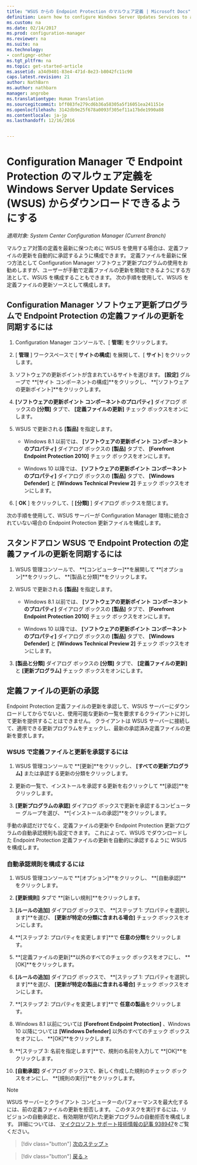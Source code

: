```yaml
---
title: "WSUS からの Endpoint Protection のマルウェア定義 | Microsoft Docs"
definition: Learn how to configure Windows Server Updates Services to auto-approve definition updates.
ms.custom: na
ms.date: 02/14/2017
ms.prod: configuration-manager
ms.reviewer: na
ms.suite: na
ms.technology:
- configmgr-other
ms.tgt_pltfrm: na
ms.topic: get-started-article
ms.assetid: a34d9401-83e4-471d-8e23-b8042fc11c90
caps.latest.revision: 21
author: NathBarn
ms.author: nathbarn
manager: angrobe
ms.translationtype: Human Translation
ms.sourcegitcommit: bff083fe279cd6b36a58305a5f16051ea241151e
ms.openlocfilehash: 3142db9e25f678a0093f305ef11a17bde1990a88
ms.contentlocale: ja-jp
ms.lasthandoff: 12/16/2016


---
```


# <a name="enable-endpoint-protection-malware-definitions-to-download-from-windows-server-update-services-wsus-for-configuration-manager"></a>Configuration Manager で Endpoint Protection のマルウェア定義を Windows Server Update Services (WSUS) からダウンロードできるようにする

*適用対象: System Center Configuration Manager (Current Branch)*

 マルウェア対策の定義を最新に保つために WSUS を使用する場合は、定義ファイルの更新を自動的に承認するように構成できます。 定義ファイルを最新に保つ方法として Configuration Manager ソフトウェア更新プログラムの使用をお勧めしますが、ユーザーが手動で定義ファイルの更新を開始できるようにする方法として、WSUS を構成することもできます。 次の手順を使用して、WSUS を定義ファイルの更新ソースとして構成します。

## <a name="to-synchronize-endpoint-protection-definition-updates-in-configuration-manager-software-updates"></a>Configuration Manager ソフトウェア更新プログラムで Endpoint Protection の定義ファイルの更新を同期するには

1.  Configuration Manager コンソールで、[ **管理**] をクリックします。

2.  [ **管理** ] ワークスペースで [ **サイトの構成**] を展開して、[ **サイト**] をクリックします。

3.  ソフトウェアの更新ポイントが含まれているサイトを選びます。 **[設定]** グループで **[サイト コンポーネントの構成]**をクリックし、 **[ソフトウェアの更新ポイント]**をクリックします。

4.  **[ソフトウェアの更新ポイント コンポーネントのプロパティ]** ダイアログ ボックスの **[分類]** タブで、 **[定義ファイルの更新]** チェック ボックスをオンにします。

5.  WSUS で更新される **[製品]** を指定します。

    -   Windows 8.1 以前では、 **[ソフトウェアの更新ポイント コンポーネントのプロパティ]** ダイアログ ボックスの **[製品]** タブで、 **[Forefront Endpoint Protection 2010]** チェック ボックスをオンにします。

    -   Windows 10 以降では、 **[ソフトウェアの更新ポイント コンポーネントのプロパティ]** ダイアログ ボックスの **[製品]** タブで、 **[Windows Defender]** と **[Windows Technical Preview 2]** チェック ボックスをオンにします。

6.  [ **OK** ] をクリックして、[ **[分類]** ] ダイアログ ボックスを閉じます。

 次の手順を使用して、WSUS サーバーが Configuration Manager 環境に統合されていない場合の Endpoint Protection 更新ファイルを構成します。

## <a name="to-synchronize-endpoint-protection-definition-updates-in-standalone-wsus"></a>スタンドアロン WSUS で Endpoint Protection の定義ファイルの更新を同期するには

1.  WSUS 管理コンソールで、 **[コンピューター]**を展開して **[オプション]**をクリックし、 **[製品と分類]**をクリックします。

2.  WSUS で更新される **[製品]** を指定します。

    -   Windows 8.1 以前では、 **[ソフトウェアの更新ポイント コンポーネントのプロパティ]** ダイアログ ボックスの **[製品]** タブで、 **[Forefront Endpoint Protection 2010]** チェック ボックスをオンにします。

    -   Windows 10 以降では、 **[ソフトウェアの更新ポイント コンポーネントのプロパティ]** ダイアログ ボックスの **[製品]** タブで、 **[Windows Defender]** と **[Windows Technical Preview 2]** チェック ボックスをオンにします。

3.  **[製品と分類]** ダイアログ ボックスの **[分類]** タブで、 **[定義ファイルの更新]** と **[更新プログラム]** チェック ボックスをオンにします。

## <a name="approving-definition-updates"></a>定義ファイルの更新の承認
 Endpoint Protection 定義ファイルの更新を承認して、WSUS サーバーにダウンロードしてからでないと、使用可能な更新の一覧を要求するクライアントに対して更新を提供することはできません。 クライアントは WSUS サーバーに接続して、適用できる更新プログラムをチェックし、最新の承認済み定義ファイルの更新を要求します。

### <a name="to-approve-definitions-and-updates-in-wsus"></a>WSUS で定義ファイルと更新を承認するには

1.  WSUS 管理コンソールで **[更新]**をクリックし、 **[すべての更新プログラム]** または承認する更新の分類をクリックします。

2.  更新の一覧で、インストールを承認する更新を右クリックして **[承認]**をクリックします。

3.  **[更新プログラムの承認]** ダイアログ ボックスで更新を承認するコンピューター グループを選び、 **[インストールの承認]**をクリックします。

 手動の承認だけでなく、定義ファイルの更新や Endpoint Protection 更新プログラムの自動承認規則も設定できます。 これによって、WSUS でダウンロードした Endpoint Protection 定義ファイルの更新を自動的に承認するように WSUS を構成します。

### <a name="to-configure-an-automatic-approval-rule"></a>自動承認規則を構成するには

1.  WSUS 管理コンソールで **[オプション]**をクリックし、 **[自動承認]**をクリックします。

2.  **[更新規則]** タブで **[新しい規則]**をクリックします。

3.  **[ルールの追加]** ダイアログ ボックスで、 **[ステップ 1: プロパティを選択します]**を選び、 **[更新が特定の分類に含まれる場合]** チェック ボックスをオンにします。

4.  **[ステップ 2: プロパティを変更します]**で **任意の分類**をクリックします。

5.  **[定義ファイルの更新]**以外のすべてのチェック ボックスをオフにし、 **[OK]**をクリックします。

6.  **[ルールの追加]** ダイアログ ボックスで、 **[ステップ 1: プロパティを選択します]**を選び、 **[更新が特定の製品に含まれる場合]** チェック ボックスをオンにします。

7.  **[ステップ 2: プロパティを変更します]**で **任意の製品**をクリックします。

8.  Windows 8.1 以前については **[Forefront Endpoint Protection]** 、Windows 10 以降については **[Windows Defender]** 以外のすべてのチェック ボックスをオフにし、 **[OK]**をクリックします。

9. **[ステップ 3: 名前を指定します]**で、規則の名前を入力して **[OK]**をクリックします。

10. **[自動承認]** ダイアログ ボックスで、新しく作成した規則のチェック ボックスをオンにし、 **[規則の実行]**をクリックします。

> [!NOTE]
>  WSUS サーバーとクライアント コンピューターのパフォーマンスを最大化するには、前の定義ファイルの更新を拒否します。 このタスクを実行するには、リビジョンの自動承認と、有効期限が切れた更新プログラムの自動拒否を構成します。 詳細については、 [マイクロソフト サポート技術情報の記事 938947](http://go.microsoft.com/fwlink/p/?LinkId=204078)をご覧ください。

> [!div class="button"]
[次のステップ >](endpoint-antimalware-policies.md)

> [!div class="button"]
[戻る >](endpoint-configure-alerts.md)

